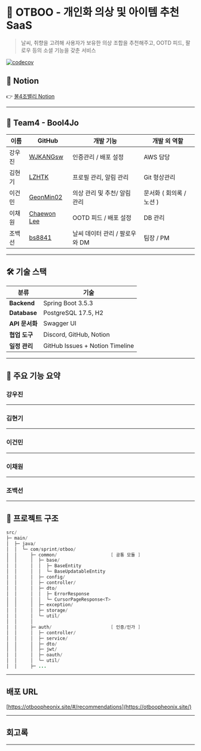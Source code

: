 # 👔 OTBOO - **개인화 의상 및 아이템 추천 SaaS**

> 날씨, 취향을 고려해 사용자가 보유한 의상 조합을 추천해주고, 
OOTD 피드, 팔로우 등의 소셜 기능을 갖춘 서비스

[![codecov](https://codecov.io/gh/SB03-otboo-4/sb03-otboo-boolsajo/branch/dev/graph/badge.svg)](https://codecov.io/gh/SB03-otboo-4/sb03-otboo-boolsajo?branch=dev)

## 🔗 Notion

👉 [불4조밸리 Notion](https://www.notion.so/4-207649136c118078aae4d8edb6e58153?pvs=21)

---

## 👥 Team4 - Bool4Jo

| 이름 | GitHub | 개발 기능 | 개발 외 역할 |
| --- | --- | --- | --- |
| 강우진 | [WJKANGsw](https://github.com/SB03-otboo-4/sb03-otboo-boolsajo) | 인증관리 / 배포 설정 | AWS 담당 |
| 김현기 | [LZHTK](https://github.com/LZHTK) | 프로필 관리, 알림 관리 | Git 형상관리 |
| 이건민 | [GeonMin02](https://github.com/GeonMin02) | 의상 관리 및 추천/ 알림 관리 | 문서화 ( 회의록 / 노션 ) |
| 이채원 | [Chaewon Lee](https://github.com/Chaewon3Lee) | OOTD 피드 / 배포 설정 | DB 관리 |
| 조백선 | [bs8841](https://github.com/bs8841) | 날씨 데이터 관리 / 팔로우와 DM | 팀장 / PM |

---

## 🛠 기술 스택

| 분류 | 기술 |
| --- | --- |
| **Backend** | Spring Boot 3.5.3 |
| **Database** | PostgreSQL 17.5, H2 |
| **API 문서화** | Swagger UI |
| **협업 도구** | Discord, GitHub, Notion |
| **일정 관리** | GitHub Issues + Notion Timeline |

---

## 📌 주요 기능 요약

### 강우진

---

### 김현기

---

### 이건민

---

### 이채원

---

### 조백선

---

## 📁 프로젝트 구조

```java
src/
├─ main/
│  ├─ java/
│  │  └─ com/sprint/otboo/
│  │     ├─ common/                    [ 공통 모듈 ]
│  │     │  ├─ base/
│  │     │  │  ├─ BaseEntity
│  │     │  │  └─ BaseUpdatableEntity
│  │     │  ├─ config/
│  │     │  ├─ controller/
│  │     │  ├─ dto/
│  │     │  │  ├─ ErrorResponse
│  │     │  │  └─ CursorPageResponse<T>
│  │     │  ├─ exception/
│  │     │  ├─ storage/
│  │     │  └─ util/
│  │     │
│  │     ├─ auth/                      [ 인증/인가 ]
│  │     │  ├─ controller/
│  │     │  ├─ service/
│  │     │  ├─ dto/
│  │     │  ├─ jwt/
│  │     │  ├─ oauth/
│  │     │  └─ util/
│  │     ├─ ...

```

---

## 배포 URL

[https://otboopheonix.site/#/recommendations](https://otboopheonix.site/)

---

## 회고록

---

